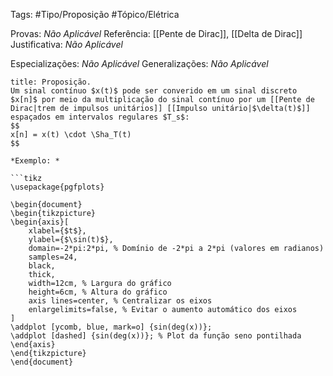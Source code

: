 Tags: #Tipo/Proposição #Tópico/Elétrica

Provas: _Não Aplicável_
Referência: [[Pente de Dirac]], [[Delta de Dirac]]
Justificativa: _Não Aplicável_

Especializações: _Não Aplicável_
Generalizações: _Não Aplicável_

```ad-question
title: Proposição.
Um sinal contínuo $x(t)$ pode ser converido em um sinal discreto $x[n]$ por meio da multiplicação do sinal contínuo por um [[Pente de Dirac|trem de impulsos unitários]] [[Impulso unitário|$\delta(t)$]] espaçados em intervalos regulares $T_s$:
$$
x[n] = x(t) \cdot \Sha_T(t)
$$

*Exemplo: *

```tikz
\usepackage{pgfplots} 

\begin{document}
\begin{tikzpicture}
\begin{axis}[
	xlabel={$t$},
    ylabel={$\sin(t)$},
    domain=-2*pi:2*pi, % Domínio de -2*pi a 2*pi (valores em radianos)
    samples=24,
    black,
    thick,
    width=12cm, % Largura do gráfico
    height=6cm, % Altura do gráfico
    axis lines=center, % Centralizar os eixos
    enlargelimits=false, % Evitar o aumento automático dos eixos
]
\addplot [ycomb, blue, mark=o] {sin(deg(x))};
\addplot [dashed] {sin(deg(x))}; % Plot da função seno pontilhada
\end{axis}
\end{tikzpicture}
\end{document}
```

